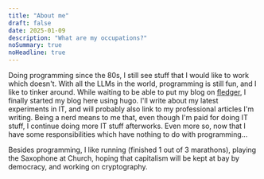 ```yaml
---
title: "About me"
draft: false
date: 2025-01-09
description: "What are my occupations?"
noSummary: true
noHeadline: true
---
```


Doing programming since the 80s, I still see stuff that I would like to work which doesn't.
With all the LLMs in the world, programming is still fun, and I like to tinker around.
While waiting to be able to put my blog on [fledger](./projects/fledger), I finally started my
blog here using hugo.
I'll write about my latest experiments in IT, and will probably also link to my professional
articles I'm writing.
Being a nerd means to me that, even though I'm paid for doing IT stuff, I continue doing more IT
stuff afterworks.
Even more so, now that I have some responsibilities which have nothing to do with programming...

Besides programming, I like running (finished 1 out of 3 marathons), playing the Saxophone at Church,
hoping that capitalism will be kept at bay by democracy, and working on cryptography.
